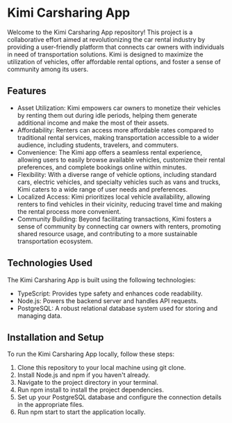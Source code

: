 # Kimi Carsharing App

Welcome to the Kimi Carsharing App repository! This project is a collaborative effort aimed at revolutionizing the car rental industry by providing a user-friendly platform that connects car owners with individuals in need of transportation solutions. Kimi is designed to maximize the utilization of vehicles, offer affordable rental options, and foster a sense of community among its users.

## Features

- Asset Utilization: Kimi empowers car owners to monetize their vehicles by renting them out during idle periods, helping them generate additional income and make the most of their assets.
- Affordability: Renters can access more affordable rates compared to traditional rental services, making transportation accessible to a wider audience, including students, travelers, and commuters.
- Convenience: The Kimi app offers a seamless rental experience, allowing users to easily browse available vehicles, customize their rental preferences, and complete bookings online within minutes.
- Flexibility: With a diverse range of vehicle options, including standard cars, electric vehicles, and specialty vehicles such as vans and trucks, Kimi caters to a wide range of user needs and preferences.
- Localized Access: Kimi prioritizes local vehicle availability, allowing renters to find vehicles in their vicinity, reducing travel time and making the rental process more convenient.
- Community Building: Beyond facilitating transactions, Kimi fosters a sense of community by connecting car owners with renters, promoting shared resource usage, and contributing to a more sustainable transportation ecosystem.

## Technologies Used

The Kimi Carsharing App is built using the following technologies:

- TypeScript: Provides type safety and enhances code readability.
- Node.js: Powers the backend server and handles API requests.
- PostgreSQL: A robust relational database system used for storing and managing data.

## Installation and Setup

To run the Kimi Carsharing App locally, follow these steps:

1. Clone this repository to your local machine using git clone.
2. Install Node.js and npm if you haven't already.
3. Navigate to the project directory in your terminal.
4. Run npm install to install the project dependencies.
5. Set up your PostgreSQL database and configure the connection details in the appropriate files.
6. Run npm start to start the application locally.
